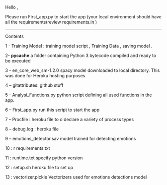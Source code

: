 ﻿

Hello , 

Please run First_app.py to start the app (your local environment should have all the requirements(review requirements.in ) 

-------------------------------------------------------------------------------------------------------------------------------------------------
Contents 

1 -  Training Model :
training model script , Training Data , saving model .


2- __pycache__
a folder containing Python 3 bytecode compiled and ready to be executed


3 - en_core_web_sm-1.2.0
  spacy model downloaded to local directory. This was done for Heroku hosting purposes 

4 – gitattributes: 
github stuff



5 - Analysi_Functions.py
python script defining all used functions in the app.


6 – First_app.py
run this script to start the app 


7 – Procfile :
 heroku file to o declare a variety of process types


8 – debug.log : 
heroku file 


9 – emotions_detector.sav
model trained for detecting emotions 


10 : r
requirements.txt


11 : runtime.txt
specify python version 


12 : setup.sh
heroku file to set up

13 : vectorizer.pickle
Vectorizers used for emotions detections model 












